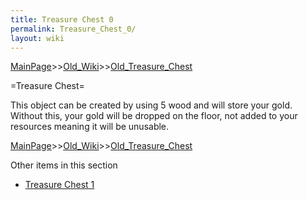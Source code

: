 ```yaml
---
title: Treasure Chest 0
permalink: Treasure_Chest_0/
layout: wiki
---
```


[MainPage](/keeperrl_wiki/ "wikilink")>>[Old_Wiki](/keeperrl_wiki/Old_Wiki "wikilink")>>[Old_Treasure_Chest](/keeperrl_wiki/Old_Treasure_Chest "wikilink")

=Treasure Chest=

This object can be created by using 5 wood and will store your gold.
Without this, your gold will be dropped on the floor, not added to your resources meaning it will be unusable.

[MainPage](/keeperrl_wiki/ "wikilink")>>[Old_Wiki](/keeperrl_wiki/Old_Wiki "wikilink")>>[Old_Treasure_Chest](/keeperrl_wiki/Old_Treasure_Chest "wikilink")

Other items in this section
-    [Treasure Chest 1](/keeperrl_wiki/Treasure_Chest_1 "wikilink")
